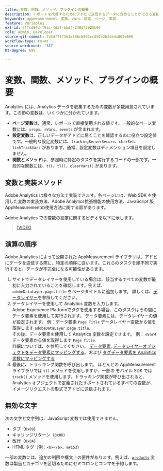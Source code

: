```yaml
---
title: 変数、関数、メソッド、プラグインの概要
description: レポートを改善するためにアドビに送信するデータに含めることができる変数について説明します。
keywords: appmeasurement、変数、vars、設定、ページ、実装
feature: Variables
exl-id: 7ffcd943-f9ac-4daf-bbdf-248d75925b04
role: Admin, Developer
source-git-commit: 7d8df7173b3a78bcb506cc894e2b3deda003e696
workflow-type: tm+mt
source-wordcount: '387'
ht-degree: 69%

---
```


# 変数、関数、メソッド、プラグインの概要

Analytics には、Analytics データを収集するための変数が多数用意されています。この節の変数は、いくつかに分かれています。

* **ページ変数**&#x200B;は、通常、レポートで直接使用される値です。一般的なページ変数には、`props`、`eVars`、`events` が含まれます。
* **設定変数**&#x200B;は、正しいデータがアドビに届くことを確認するのに役立つ設定値です。一般的な設定変数には、`trackingServerSecure`、`charSet`、`linkTrackVars` があります。通常、設定変数はディメンション項目を設定しません。
* **関数とメソッド**&#x200B;は、参照時に特定のタスクを実行するコードの一部です。一般的な関数には、`t()`、`tl()`、`clearVars()` があります。

## 変数と実装メソッド

Adobe Analytics は様々な方法で実装できます。各ページには、Web SDK を使用した変数の実装方法、Adobe Analytics拡張機能の使用方法、JavaScript 版AppMeasurementの使用方法に関する節があります。

Adobe Analytics での変数の設定に関するビデオを以下に示します。

>[!VIDEO](https://video.tv.adobe.com/v/28755/?quality=12)

## 演算の順序

Adobe Analytics によって公開された AppMeasurement ライブラリは、アドビにデータを送信する際に、特定の順序に従います。これらのタスクを順不同で実行すると、データが不完全になる可能性があります。

1. サイトでデータレイヤーを使用している場合は、該当するすべての変数が最初に入力されていることを確認します。例えば、 `adobeDataLayer.page.title` をページタイトルに追加します。 詳しくは、[データレイヤー](../prepare/data-layer.md)を参照してください。
2. データレイヤーを使用して Analytics 変数を入力します。<br/>Adobe Experience Platformでタグを使用する場合、このタスクはその間にデータ要素を使用して実行されます。 データ要素には、データレイヤーの値が設定されます。 例：データ要素 `Page Title` データレイヤー変数から値を取得します `adobeDataLayer.page.title`. <br/>その後、データ要素を使用して Analytics 変数を設定できます。 例： `eVar4` データ要素から値を取得します `Page Title`. <br/>詳細については、を参照してください。 [データ要素](https://experienceleague.adobe.com/docs/experience-platform/tags/ui/data-elements.html?lang=ja), [データレイヤーオブジェクトをデータ要素にマッピングする](../launch/layer-to-elements.md)、および [タグデータ要素を Analytics 変数にマッピングする](../launch/elements-to-variable.md)
3. 最後に、トラッキング関数を呼び出します。 ほとんどの AppMeasurement ライブラリでは `t()` メソッドを使用しますが、一部の モバイル SDK では `track()` メソッドを使用します。トラッキング関数が呼び出されると、Analytics オブジェクトで定義されたサポートされているすべての変数が、イメージリクエストの形式でアドビに送信されます。

## 無効な文字

次の文字と文字列は、JavaScript 変数では使用できません。

* タブ（`0x09`）
* キャリッジリターン（`0x0D`）
* 改行（`0x0A`）
* HTML タグ（例：`<b></b>`、`&#153`）

一部の変数には、追加の制限や構文上の要件があります。例えば、[`products`](page-vars/products.md) 変数は製品とカテゴリを区切るためにセミコロンとコンマを予約します。
